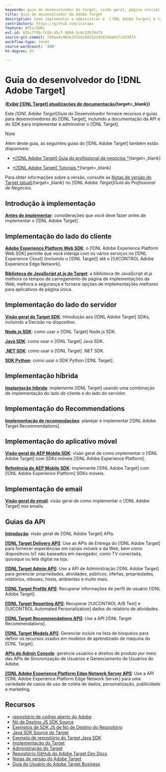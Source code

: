 ```yaml
---
keywords: guia do desenvolvedor do target, visão geral, página inicial
title: Guia do desenvolvedor do Adobe Target
description: Como implementar e administrar o  [!DNL Adobe Target] e trabalhar com suas APIs e SDKs?
contributors: https://github.com/icaraps
feature: APIs/SDKs
exl-id: 655cff9b-fc04-45cf-9068-5c6c32b70d79
source-git-commit: 599aa4c965e331bb2681523d50708a03fc933875
workflow-type: tm+mt
source-wordcount: '398'
ht-degree: 6%

---
```


# Guia do desenvolvedor do [!DNL Adobe Target]

**([Exibir [!DNL Target] atualizações de documentação](https://experienceleague.adobe.com/docs/target/using/release-notes/doc-change.html?lang=pt-BR){target=_blank})**

Este *[!DNL Adobe Target]Guia do Desenvolvedor* fornece recursos e guias para desenvolvedores do [!DNL Target], incluindo a documentação da API e do SDK para implementar e administrar o [!DNL Target].

>[!NOTE]
>
>Além deste guia, as seguintes guias do [!DNL Adobe Target] também estão disponíveis:
>
>* [*[!DNL Adobe Target] Guia do profissional de negócios *](https://experienceleague.adobe.com/docs/target/using/target-home.html?lang=pt-BR){target=_blank}
>
>* [*[!DNL Adobe Target] Tutoriais *](https://experienceleague.adobe.com/docs/target-learn/tutorials/overview.html?lang=pt-BR){target=_blank}
>
>Para obter informações sobre a versão, consulte as [Notas de versão do Target (atual)](https://experienceleague.adobe.com/docs/target/using/release-notes/release-notes.html?lang=pt-BR){target=_blank} no *[!DNL Adobe Target]Guia do Profissional de Negócios*.

## Introdução à implementação

**[Antes de implementar](/help/dev/before-implement/considerations-before-you-implement-target.md)**: considerações que você deve fazer antes de implementar o [!DNL Adobe Target].

## Implementação do lado do cliente

[**Adobe Experience Platform Web SDK**](/help/dev/implement/client-side/aep-web-sdk/aep-web-sdk-overview.md): o [!DNL Adobe Experience Platform Web SDK] permite que você interaja com os vários serviços no [!DNL Experience Cloud] (incluindo o [!DNL Target]) até o [!UICONTROL Adobe Experience Edge Network].

[**Biblioteca de JavaScript at.js do Target**](/help/dev/implement/client-side/overview.md): a biblioteca de JavaScript at.js melhora os tempos de carregamento de página de implementações da Web, melhora a segurança e fornece opções de implementações melhores para aplicativos de página única.

## Implementação do lado do servidor

[**Visão geral do Target SDK**](implement/server-side/server-side-overview.md): Introdução aos [!DNL Adobe Target] SDKs, incluindo a Decisão no dispositivo.

[**Node.js SDK**](implement/server-side/node-js/overview.md): como usar o [!DNL Target] Node.js SDK.

[**Java SDK**](implement/server-side/java/overview.md): como usar o [!DNL Target] Java SDK.

[**.NET SDK**](implement/server-side/net/overview.md): como usar o [!DNL Target] .NET SDK.

[**SDK Python**](implement/server-side/python/overview.md): como usar o SDK Python [!DNL Target].

## Implementação híbrida

[**Implantação híbrida**](implement/hybrid/hybrid-overview.md): implemente [!DNL Target] usando uma combinação de implementação do lado do cliente e do lado do servidor.

## Implementação do Recommendations

[**Implementação de recomendações**](implement/recommendations/recommendations.md): planejar e implementar [!DNL Adobe Target Recommendations].

## Implementação do aplicativo móvel

[**Visão geral do AEP Mobile SDK**](implement/mobile/overview.md): visão geral de como implementar o [!DNL Adobe Target] com SDKs móveis [!DNL Adobe Experience Platform].

[**Referência do AEP Mobile SDK**](https://developer.adobe.com/client-sdks/documentation/): implemente [!DNL Adobe Target] com [!DNL Adobe Experience Platform] SDKs móveis.

## Implementação de email

[**Visão geral do email**](implement/email/overview.md): visão geral de como implementar o [!DNL Adobe Target] nos emails.

## Guias da API

[**Introdução**](before-administer/target-api-overview.md): visão geral de [!DNL Adobe Target] APIs.

[**[!DNL Target Delivery API]**](/help/dev/implement/delivery-api/overview.md): Use as APIs de Entrega do [!DNL Adobe Target] para fornecer experiências em canais móveis e da Web, bem como dispositivos IoT não baseados em navegador, como TV conectada, quiosque ou tela digital na loja.

[**[!DNL Target Admin API]**](administer/admin-api/admin-api-overview-new.md): Use a API de Administração [!DNL Adobe Target] para gerenciar propriedades, atividades, públicos, ofertas, propriedades, relatórios, mboxes, hosts, ambientes e muito mais.

[**[!DNL Target Profile API]**](/help/dev/administer/profile-api/profiles-api.md): Recuperar informações de perfil de usuário [!DNL Adobe Target].

[**[!DNL Target Reporting API]**](https://developer.adobe.com/target/administer/admin-api/#tag/Reports): Recuperar [!UICONTROL A/B Test] e [!UICONTROL Automated Personalization] dados do relatório de atividades.

[**[!DNL Target Recommendations API]**](https://developer.adobe.com/target/administer/recommendations-api/): Use a API [!DNL Target Recommendations].

[**[!DNL Target Models API]**](administer/models-api/models-api-overview.md): Gerenciar incluis na lista de bloqueios para definir os recursos usados em modelos de aprendizado de máquina do [!DNL Target].

[**APIs do Admin Console**](https://developer.adobe.com/umapi/): gerencie usuários e direitos de produto por meio das APIs de Sincronização de Usuários e Gerenciamento de Usuários do Adobe.

[**[!DNL Adobe Experience Platform Edge Network Server API]**](https://experienceleague.adobe.com/docs/experience-platform/edge-network-server-api/overview.html?lang=pt-BR): Use a API [!DNL Adobe Experience Platform Edge Network Server] para uma variedade de casos de uso de coleta de dados, personalização, publicidade e marketing.

## Recursos

* [repositório de código aberto do Adobe](https://github.com/adobe)
* [Nó de Destino JS SDK Source](https://github.com/adobe/target-nodejs-sdk)
* [Exemplos de SDK JS de Nó de Destino do Repositório](https://github.com/adobe/target-nodejs-sdk-samples)
* [Java SDK Source do Target](https://github.com/adobe/target-java-sdk)
* [Exemplo de repositório do Target Java SDK](https://github.com/adobe/target-java-sdk-samples)
* [Implementação do Target](./before-implement/prepare-to-implement-target.md)
* [Administração do Target](./before-administer/target-api-overview.md)
* [Repositório GitHub do Adobe Target Dev Docs](https://github.com/AdobeDocs/target-developers)
* [Notas de versão do Adobe Target](https://experienceleague.adobe.com/docs/target/using/release-notes/release-notes.html?lang=pt-BR)
* [Guia do Usuário do Adobe Target Business](https://experienceleague.adobe.com/docs/target/using/target-home.html?lang=pt-BR)

